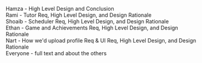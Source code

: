 Hamza - High Level Design and Conclusion  
Rami - Tutor Req, High Level Design, and Design Rationale  
Shoaib - Scheduler Req, High Level Design, and Design Rationale   
Ethan - Game and Achievements Req, High Level Design, and Design Rationale   
Nart - How we'd upload profile Req & UI Req, High Level Design, and Design Rationale   
Everyone - full text and about the others  
